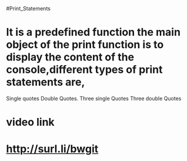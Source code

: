 #Print_Statements
# It is a predefined function the main object of the print function is to display the content of the console,different types of print statements are,
Single quotes
Double Quotes.
Three single Quotes
Three double Quotes   
  

# video link 
# http://surl.li/bwgit

 

